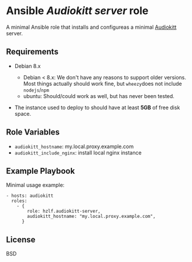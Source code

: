 Ansible *Audiokitt server* role
========================================

A minimal Ansible role that installs and configureas a minimal [Audiokitt](http://audiokitt.org/) server.


Requirements
------------

 - Debian 8.x
   + Debian < 8.x: We don't have any reasons to support older versions. Most things actually should work fine, but `wheezy`does not include `nodejs`/`npm`
   + ubuntu: Should/could work as well, but has never been tested.

 - The instance used to deploy to should have at least **5GB** of free disk space.


Role Variables
--------------

- `audiokitt_hostname`: my.local.proxy.example.com
- `audiokitt_include_nginx`: install local nginx instance


Example Playbook
----------------

Minimal usage example:

    - hosts: audiokitt
      roles:
        - {
            role: hzlf.audiokitt-server,
            audiokitt_hostname: "my.local.proxy.example.com",
          }


License
-------

BSD
